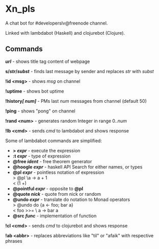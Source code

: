 Xn_pls
======
A chat bot for #developerslv@freenode channel.

Linked with lambdabot (Haskell) and clojurebot (Clojure).

Commands
-
<b><i>url</i></b> - shows title tag content of webpage

<b>s/<i>str</i>/<i>subst</i></b> - finds last message by sender and replaces <i>str</i> with <i>subst</i>

<b>!id &lt;msg&gt;</b> - shows <i>msg</i> on channel

<b>!uptime</b> - shows bot uptime

<b>!history<i>[ num]</i></b> - PMs last <i>num</i> messages from channel (default 50)

<b>!ping</b> - shows "pong" on channel

<b>!rand &lt;num&gt;</b> - generates random Integer in range 0..<i>num</i>

<b>!lb &lt;cmd&gt;</b> - sends <i>cmd</i> to lambdabot and shows response

Some of lambdabot commands are simplified:

  <ul>
    <li><b>&gt; <i>expr</i></b> - execute the expression</li>
    <li><b>:t <i>expr</i></b> - type of expression</li>
    <li><b>@free <i>ident</i></b> - free theorem generator</li>
    <li><b>@hoogle <i>expr</i></b> - haskell API Search for either names, or types</li>
    <li><b>@pl <i>expr</i></b> - pointless notation of expression<br />
        > @pl \a -> a + 1<br />
        < (1 +)</li>
    <li><b>@pointful <i>expr</i></b> - opposite to <b>@pl</b></li>
    <li><b>@quote <i>nick</i></b> - quote from nick or random</li>
    <li><b>@undo <i>expr</i></b> - translate do notation to Monad operators<br />
        > @undo do {a <- foo; bar a}<br />
        < foo >>= \ a -> bar a
    </li>
    <li><b>@src <i>func</i></b> - implementation of function</li>
  </ul>

<b>!cl &lt;cmd&gt;</b> - sends <i>cmd</i> to clojurebot and shows response

<b>!ab &lt;abbr&gt;</b> - replaces abbreviations like "til" or "afaik" with respective phrases
